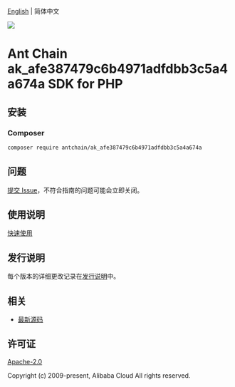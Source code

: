 [English](README.md) | 简体中文

![](https://aliyunsdk-pages.alicdn.com/icons/AlibabaCloud.svg)

# Ant Chain ak_afe387479c6b4971adfdbb3c5a4a674a SDK for PHP

## 安装

### Composer

```bash
composer require antchain/ak_afe387479c6b4971adfdbb3c5a4a674a
```

## 问题

[提交 Issue](https://github.com/alipay/antchain-openapi-prod-sdk/issues/new)，不符合指南的问题可能会立即关闭。

## 使用说明

[快速使用](https://github.com/alipay/antchain-openapi-prod-sdk)

## 发行说明

每个版本的详细更改记录在[发行说明](./ChangeLog.txt)中。

## 相关

* [最新源码](https://github.com/antchain-openapi-sdk-php)

## 许可证

[Apache-2.0](http://www.apache.org/licenses/LICENSE-2.0)

Copyright (c) 2009-present, Alibaba Cloud All rights reserved.
